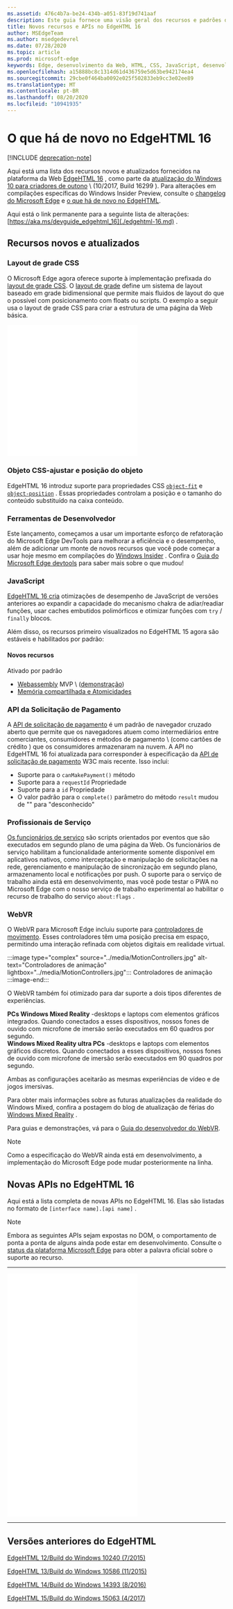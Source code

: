 ```yaml
---
ms.assetid: 476c4b7a-be24-434b-a051-83f19d741aaf
description: Este guia fornece uma visão geral dos recursos e padrões do desenvolvedor incluídos no Microsoft Edge.
title: Novos recursos e APIs no EdgeHTML 16
author: MSEdgeTeam
ms.author: msedgedevrel
ms.date: 07/28/2020
ms.topic: article
ms.prod: microsoft-edge
keywords: Edge, desenvolvimento da Web, HTML, CSS, JavaScript, desenvolvedor
ms.openlocfilehash: a15888bc8c1314d61d436759e5d63be942174ea4
ms.sourcegitcommit: 29cbe0f464ba0092e025f502833eb9cc3e02ee89
ms.translationtype: MT
ms.contentlocale: pt-BR
ms.lasthandoff: 08/20/2020
ms.locfileid: "10941935"
---
```

# O que há de novo no EdgeHTML 16  

[!INCLUDE [deprecation-note](../../includes/legacy-edge-note.md)]  

Aqui está uma lista dos recursos novos e atualizados fornecidos na plataforma da Web [EdgeHTML 16](https://blogs.windows.com/msedgedev/2017/10/17) , como parte da [atualização do Windows 10 para criadores de outono](https://blogs.windows.com/windowsexperience/2017/10/17/whats-new-windows-10-fall-creators-update) \ (10/2017, Build 16299 \).  Para alterações em compilações específicas do Windows Insider Preview, consulte o [changelog do Microsoft Edge](https://developer.microsoft.com/microsoft-edge/platform/changelog) e [o que há de novo no EdgeHTML](../whats-new.md).  

Aqui está o link permanente para a seguinte lista de alterações:  [https://aka.ms/devguide_edgehtml_16](./edgehtml-16.md) .  

## Recursos novos e atualizados  

### Layout de grade CSS  

O Microsoft Edge agora oferece suporte à implementação prefixada do [layout de grade CSS](https://www.w3.org/TR/css-grid-1).  O [layout de grade](https://developer.mozilla.org/docs/Web/CSS/CSS_Grid_Layout) define um sistema de layout baseado em grade bidimensional que permite mais fluidos de layout do que o possível com posicionamento com floats ou scripts.  O exemplo a seguir usa o layout de grade CSS para criar a estrutura de uma página da Web básica.  

<iframe height='303' scrolling='no' title='Layout de grade CSS' src='//codepen.io/MSEdgeDev/embed/mMQqZX/?height=303&theme-id=23761&default-tab=css,result&embed-version=2' frameborder='no' allowtransparency='true' allowfullscreen='true'>Consulte o <a href='https://codepen.io/MSEdgeDev/pen/mMQqZX/'> layout de grade CSS da caneta </a> por MSEdgeDev ( <a href='https://codepen.io/MSEdgeDev'> @MSEdgeDev </a> ) em <a href='https://codepen.io'> CodePen </a> .</iframe>  

### Objeto CSS-ajustar e posição do objeto  

EdgeHTML 16 introduz suporte para propriedades CSS [`object-fit`](https://developer.mozilla.org/docs/Web/CSS/object-fit) e [`object-position`](https://developer.mozilla.org/docs/Web/CSS/object-position) .  Essas propriedades controlam a posição e o tamanho do conteúdo substituído na caixa conteúdo.  

### Ferramentas de Desenvolvedor  

Este lançamento, começamos a usar um importante esforço de refatoração do Microsoft Edge DevTools para melhorar a eficiência e o desempenho, além de adicionar um monte de novos recursos que você pode começar a usar hoje mesmo em compilações do [Windows Insider](https://insider.windows.com) .  Confira o [Guia do Microsoft Edge devtools](../whats-new.md) para saber mais sobre o que mudou!  

### JavaScript  

[EdgeHTML 16 cria](https://blogs.windows.com/msedgedev/2017/10/31) otimizações de desempenho de JavaScript de versões anteriores ao expandir a capacidade do mecanismo chakra de adiar/readiar funções, usar caches embutidos polimórficos e otimizar funções com `try` / `finally` blocos.  

Além disso, os recursos primeiro visualizados no EdgeHTML 15 agora são estáveis e habilitados por padrão:  

#### Novos recursos  

Ativado por padrão  

*   [Webassembly](https://developer.microsoft.com/microsoft-edge/platform/status/webassemblymvp/?q=WebAssembly) MVP \ ([demonstração](https://webassembly.org/demo)\)  
*   [Memória compartilhada e Atomicidades](https://developer.microsoft.com/microsoft-edge/platform/status/sharedmemoryandatomics/?q=Atomics)  

### API da Solicitação de Pagamento  

A [API de solicitação de pagamento](../windows-integration/payment-request-api.md) é um padrão de navegador cruzado aberto que permite que os navegadores atuem como intermediários entre comerciantes, consumidores e métodos de pagamento \ (como cartões de crédito \) que os consumidores armazenaram na nuvem.  A API no EdgeHTML 16 foi atualizada para corresponder à especificação da [API de solicitação de pagamento](https://w3c.github.io/payment-request) W3C mais recente.  Isso inclui:  

*   Suporte para o `canMakePayment()` método  
*   Suporte para a `requestId` Propriedade  
*   Suporte para a `id` Propriedade  
*   O valor padrão para o `complete()` parâmetro do método `result` mudou de "" para "desconhecido"  

### Profissionais de Serviço  

[Os funcionários de serviço](https://www.w3.org/TR/service-workers-1) são scripts orientados por eventos que são executados em segundo plano de uma página da Web.  Os funcionários de serviço habilitam a funcionalidade anteriormente somente disponível em aplicativos nativos, como interceptação e manipulação de solicitações na rede, gerenciamento e manipulação de sincronização em segundo plano, armazenamento local e notificações por push.  O suporte para o serviço de trabalho ainda está em desenvolvimento, mas você pode testar o PWA no Microsoft Edge com o nosso serviço de trabalho experimental ao habilitar o recurso de trabalho do serviço `about:flags` .  

### WebVR  

O WebVR para Microsoft Edge incluiu suporte para [controladores de movimento](https://developer.microsoft.com/windows/mixed-reality/motion_controllers).  Esses controladores têm uma posição precisa em espaço, permitindo uma interação refinada com objetos digitais em realidade virtual.  

:::image type="complex" source="../media/MotionControllers.jpg" alt-text="Controladores de animação" lightbox="../media/MotionControllers.jpg":::
   Controladores de animação  
:::image-end:::  

O WebVR também foi otimizado para dar suporte a dois tipos diferentes de experiências.  

**PCs Windows Mixed Reality** -desktops e laptops com elementos gráficos integrados.  Quando conectados a esses dispositivos, nossos fones de ouvido com microfone de imersão serão executados em 60 quadros por segundo.  
**Windows Mixed Reality ultra PCs** -desktops e laptops com elementos gráficos discretos.  Quando conectados a esses dispositivos, nossos fones de ouvido com microfone de imersão serão executados em 90 quadros por segundo.  

Ambas as configurações aceitarão as mesmas experiências de vídeo e de jogos imersivas.  

Para obter mais informações sobre as futuras atualizações da realidade do Windows Mixed, confira a postagem do blog de atualização de férias do [Windows Mixed Reality](https://blogs.windows.com/windowsexperience/2017/08/28/windows-mixed-reality-holiday-update) .  

Para guias e demonstrações, vá para o [Guia do desenvolvedor do WebVR](/microsoft-edge/webvr).  

 > [!NOTE] 
 > Como a especificação do WebVR ainda está em desenvolvimento, a implementação do Microsoft Edge pode mudar posteriormente na linha.  

## Novas APIs no EdgeHTML 16  

Aqui está a lista completa de novas APIs no EdgeHTML 16.  Elas são listadas no formato de `[interface name].[api name]` .

> [!NOTE] 
> Embora as seguintes APIs sejam expostas no DOM, o comportamento de ponta a ponta de alguns ainda pode estar em desenvolvimento.  Consulte o  [status da plataforma Microsoft Edge](https://developer.microsoft.com/microsoft-edge/platform/status) para obter a palavra oficial sobre o suporte ao recurso.  

---  

<iframe height='559' scrolling='no' title='Novas APIs no EdgeHTML 16' src='//codepen.io/MSEdgeDev/embed/jLGZZY/?height=559&theme-id=23761&default-tab=result&embed-version=2' frameborder='no' allowtransparency='true' allowfullscreen='true'>Consulte as <a href='https://codepen.io/MSEdgeDev/pen/jLGZZY/'> novas APIs de caneta no EdgeHTML 16 </a> por MSEdgeDev ( <a href='https://codepen.io/MSEdgeDev'> @MSEdgeDev </a> ) em <a href='https://codepen.io'> CodePen </a> .</iframe>  

---  

## Versões anteriores do EdgeHTML  

[EdgeHTML 12/Build do Windows 10240 (7/2015)](./edgehtml-12.md)  

[EdgeHTML 13/Build do Windows 10586 (11/2015)](./edgehtml-13.md)  

[EdgeHTML 14/Build do Windows 14393 (8/2016)](./edgehtml-14.md)  

[EdgeHTML 15/Build do Windows 15063 (4/2017)](./edgehtml-15.md)  
